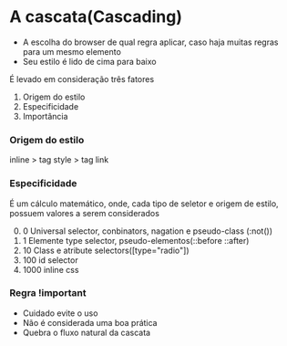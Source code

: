 # A cascata(Cascading)

* A escolha do browser de qual regra aplicar, caso haja muitas regras para um mesmo elemento
* Seu estilo é lido de cima para baixo

É levado em consideração três fatores

1. Origem do estilo
2. Especificidade
3. Importância

### Origem do estilo

inline > tag style > tag link

### Especificidade

É um cálculo matemático, onde, cada tipo de seletor e origem de estilo, possuem valores a serem considerados

0. 0 Universal selector, conbinators, nagation e pseudo-class (:not())
1. 1 Elemente type selector, pseudo-elementos(::before ::after)
10. 10 Class e atribute selectors([type="radio"])
100. 100 id selector
1000. 1000 inline css

### Regra !important

* Cuidado evite o uso
* Não é considerada uma boa prática
* Quebra o fluxo natural da cascata